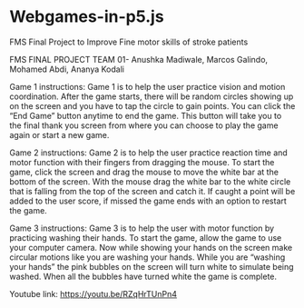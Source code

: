 # Webgames-in-p5.js
FMS Final Project to Improve Fine motor skills of stroke patients

FMS FINAL PROJECT
TEAM 01- Anushka Madiwale, Marcos Galindo, Mohamed Abdi, Ananya Kodali


Game 1 instructions:
	Game 1 is to help the user practice vision and motion coordination. After the game starts, there will be random circles showing up on the screen and you have to tap the circle to gain points. You can click the “End Game” button anytime to end the game. This button will take you to the final thank you screen from where you can choose to play the game again or start a new game. 

Game 2 instructions:
	Game 2 is to help the user practice reaction time and motor function with their fingers from dragging the mouse. To start the game, click the screen and drag the mouse to move the white bar at the bottom of the screen. With the mouse drag the white bar to the white circle that is falling from the top of the screen and catch it. If caught a point will be added to the user score, if missed the game ends with an option to restart the game.

Game 3 instructions:
	Game 3 is to help the user with motor function by practicing washing their hands. To start the game, allow the game to use your computer camera. Now while showing your hands on the screen make circular motions like you are washing your hands. While you are “washing your hands” the pink bubbles on the screen will turn white to simulate being washed. When all the bubbles have turned white the game is complete.

Youtube link:
https://youtu.be/RZqHrTUnPn4
